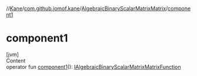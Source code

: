 //[Kane](../../index.md)/[com.github.jomof.kane](../index.md)/[AlgebraicBinaryScalarMatrixMatrix](index.md)/[component1](component1.md)



# component1  
[jvm]  
Content  
operator fun [component1](component1.md)(): [IAlgebraicBinaryScalarMatrixMatrixFunction](../-i-algebraic-binary-scalar-matrix-matrix-function/index.md)  



